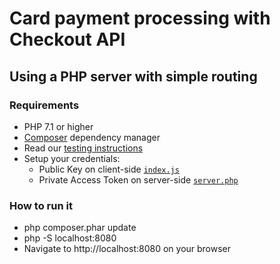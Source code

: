 # Card payment processing with Checkout API

## Using a PHP server with simple routing

### Requirements
- PHP 7.1 or higher
- [Composer](https://getcomposer.org/download) dependency manager
- Read our [testing instructions](https://www.mercadopago.com/developers/en/guides/payments/api/testing)
- Setup your credentials:
  - Public Key on client-side [`index.js`](https://github.com/mercadopago/card-payment-sample/tree/master/client/js/index.js#L2)
  - Private Access Token on server-side [`server.php`](https://github.com/mercadopago/card-payment-sample/tree/master/server/php/server.php#L6)

### How to run it
- php composer.phar update
- php -S localhost:8080
- Navigate to http://localhost:8080 on your browser
